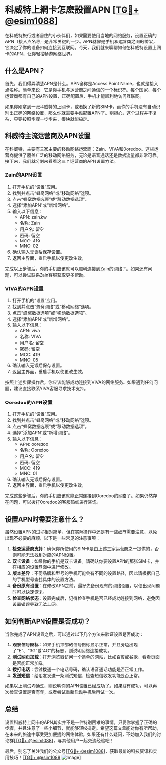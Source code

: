 # 科威特上網卡怎麽設置APN [[TG💪+ @esim1088](https://t.me/s/esim1088)]

在科威特旅行或者居住的小伙伴们，如果需要使用当地的网络服务，设置正确的APN（接入点名称）是非常关键的一步。APN就像是手机和运营商之间的桥梁，它决定了你的设备如何连接到互联网。今天，我们就来聊聊如何在科威特设置上网卡的APN，让你轻松畅游网络世界。

## 什么是APN？

首先，我们得弄清楚APN是什么。APN全称是Access Point Name，也就是接入点名称。简单来说，它是你手机与运营商之间通信的一个标识符。每个国家、每个运营商都有自己的APN设置，正确配置后，手机才能顺利地访问互联网。

如果你刚拿到一张科威特的上网卡，或者换了新的SIM卡，而你的手机没有自动识别出正确的网络设置，那么你就需要手动配置APN了。别担心，这个过程并不复杂，只要按照步骤一步步来，很快就能搞定。

## 科威特主流运营商及APN设置

在科威特，主要有三家主要的移动网络运营商：Zain、VIVA和Ooredoo。这些运营商提供了覆盖广泛的移动网络服务，无论是语音通话还是数据流量都非常可靠。接下来，我们就分别来看看这三个运营商的APN设置方法。

### Zain的APN设置

1. 打开手机的“设置”应用。
2. 找到并点击“蜂窝网络”或“移动网络”选项。
3. 点击“蜂窝数据选项”或“移动数据选项”。
4. 选择“添加APN”或“新增网络”。
5. 输入以下信息：
   - APN: zain.kw
   - 名称: Zain
   - 用户名: 留空
   - 密码: 留空
   - MCC: 419
   - MNC: 02
6. 确认输入无误后保存设置。
7. 返回主界面，重启手机以使更改生效。

完成以上步骤后，你的手机应该就可以顺利连接到Zain的网络了。如果还有问题，可以尝试联系Zain客服获取更多帮助。

### VIVA的APN设置

1. 打开手机的“设置”应用。
2. 找到并点击“蜂窝网络”或“移动网络”选项。
3. 点击“蜂窝数据选项”或“移动数据选项”。
4. 选择“添加APN”或“新增网络”。
5. 输入以下信息：
   - APN: viva
   - 名称: VIVA
   - 用户名: 留空
   - 密码: 留空
   - MCC: 419
   - MNC: 05
6. 确认输入无误后保存设置。
7. 返回主界面，重启手机以使更改生效。

按照上述步骤操作后，你应该能够成功连接到VIVA的网络服务。如果遇到任何问题，建议直接联系VIVA客服寻求技术支持。

### Ooredoo的APN设置

1. 打开手机的“设置”应用。
2. 找到并点击“蜂窝网络”或“移动网络”选项。
3. 点击“蜂窝数据选项”或“移动数据选项”。
4. 选择“添加APN”或“新增网络”。
5. 输入以下信息：
   - APN: ooredoo
   - 名称: Ooredoo
   - 用户名: 留空
   - 密码: 留空
   - MCC: 419
   - MNC: 01
6. 确认输入无误后保存设置。
7. 返回主界面，重启手机以使更改生效。

完成这些步骤后，你的手机应该就能正常连接到Ooredoo的网络了。如果仍然存在问题，可以拨打Ooredoo的客服热线进行咨询。

## 设置APN时需要注意什么？

虽然设置APN的过程相对简单，但在实际操作中还是有一些细节需要注意，以免出现不必要的麻烦。以下是一些常见的注意事项：

1. **检查运营商支持**：确保你所使用的SIM卡是由上述三家运营商之一提供的，否则可能无法找到对应的APN设置。
2. **双卡设备**：如果你的手机是双卡设备，请确认你要设置APN的那张SIM卡，并在相应的设置界面中进行修改。
3. **版本差异**：不同品牌和型号的手机可能会有不同的设置路径，因此请根据自己的手机型号查找具体的设置方法。
4. **备份原有设置**：在修改APN之前，最好先备份现有的网络设置，以便出现问题时可以快速恢复。
5. **检查网络状态**：设置完成后，记得检查手机是否已经成功连接到网络，避免因设置错误导致无法上网。

## 如何判断APN设置是否成功？

当你完成了APN设置之后，可以通过以下几个方法来验证设置是否成功：

1. **观察信号图标**：如果手机顶部的信号图标显示正常，并且旁边出现了“E”、“3G”或“4G”的标志，则说明网络连接成功。
2. **测试网页加载**：打开浏览器访问一个简单的网站，比如百度或谷歌，看看页面是否能正常加载。
3. **拨打电话**：尝试拨通一个电话号码，确认语音通话功能是否正常工作。
4. **发送短信**：给朋友发送一条测试短信，检查短信收发功能是否正常。

如果以上测试均通过，则说明你的APN设置已经成功了。如果没有成功，可以再次检查设置是否有误，或者尝试重新启动手机后再试一次。

## 总结

设置科威特上网卡的APN其实并不是一件特别困难的事情，只要你掌握了正确的步骤，并且注意了一些小细节，就能够轻松搞定。希望这篇文章能对你有所帮助，在未来的旅途中享受更加便捷的网络体验。如果还有什么疑问，不妨加入我们的讨论群[[TG💪+ @esim1088](https://t.me/s/esim1088)]，与其他用户一起交流经验吧！

最后，别忘了关注我们的公众号[[TG💪+ @esim1088](https://t.me/s/esim1088)]，获取最新的科技资讯和实用技巧！[[TG💪+ @esim1088](https://t.me/s/esim1088) ![Image](https://i.postimg.cc/4NQfJmqS/Snipaste-2025-05-13-00-14-12.png)]